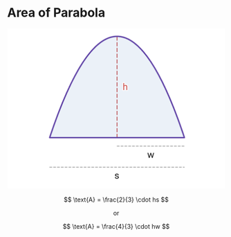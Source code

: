 # Area of Parabola

![Parabola parameters: height and span](https://raw.githubusercontent.com/damianc/math-notes/refs/heads/master/_images/anal-geom/parabola/parabola-area.png)

$$
\text{A} = \frac{2}{3} \cdot hs
$$

$$
\text{or}
$$

$$
\text{A} = \frac{4}{3} \cdot hw
$$
